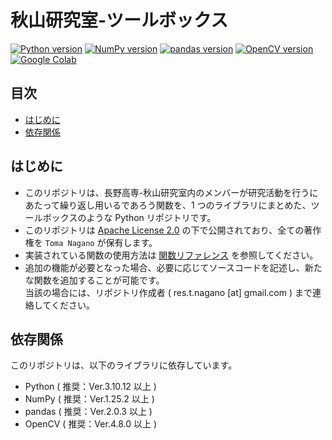 # 秋山研究室-ツールボックス <!-- omit in toc -->

[![Python version](https://img.shields.io/badge/Python-3.10.12-white?logo=Python&logoColor=%233776AB&color=%233776AB)](https://www.python.org/)
[![NumPy version](https://img.shields.io/badge/NumPy-1.25.2-white?logo=NumPy&logoColor=%23013243&color=%23013243)](https://numpy.org/)
[![pandas version](https://img.shields.io/badge/pandas-2.0.3-white?logo=pandas&logoColor=%23150458&color=%23150458)](https://pandas.pydata.org/)
[![OpenCV version](https://img.shields.io/badge/OpenCV-4.8.0-white?logo=OpenCV&logoColor=%235C3EE8&color=%235C3EE8)](https://opencv.org/)
[![Google Colab](https://img.shields.io/badge/Google%20Colaboratory-gray?logo=google-colab&logoColor=F9AB00)](https://colab.research.google.com/)

## 目次 <!-- omit in toc -->

- [はじめに](#はじめに)
- [依存関係](#依存関係)

## はじめに

- このリポジトリは、長野高専-秋山研究室内のメンバーが研究活動を行うにあたって繰り返し用いるであろう関数を、1 つのライブラリにまとめた、ツールボックスのような Python リポジトリです。
- このリポジトリは [Apache License 2.0](https://www.apache.org/licenses/LICENSE-2.0) の下で公開されており、全ての著作権を `Toma Nagano` が保有します。
- 実装されている関数の使用方法は [関数リファレンス](/docs/akikenToolsDev/module.md) を参照してください。
- 追加の機能が必要となった場合、必要に応じてソースコードを記述し、新たな関数を追加することが可能です。
  <br>当該の場合には、リポジトリ作成者 ( res.t.nagano [at] gmail.com ) まで連絡してください。

## 依存関係

このリポジトリは、以下のライブラリに依存しています。

- Python ( 推奨：Ver.3.10.12 以上 )
- NumPy ( 推奨：Ver.1.25.2 以上 )
- pandas ( 推奨：Ver.2.0.3 以上 )
- OpenCV ( 推奨：Ver.4.8.0 以上 )
